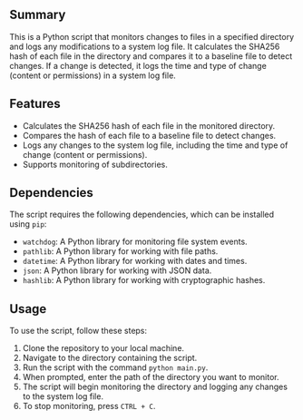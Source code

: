 ## Summary

This is a Python script that monitors changes to files in a specified directory and logs any modifications to a system log file. It calculates the SHA256 hash of each file in the directory and compares it to a baseline file to detect changes. If a change is detected, it logs the time and type of change (content or permissions) in a system log file.

## Features

- Calculates the SHA256 hash of each file in the monitored directory.
- Compares the hash of each file to a baseline file to detect changes.
- Logs any changes to the system log file, including the time and type of change (content or permissions).
- Supports monitoring of subdirectories.

## Dependencies

The script requires the following dependencies, which can be installed using `pip`:

- `watchdog`: A Python library for monitoring file system events.
- `pathlib`: A Python library for working with file paths.
- `datetime`: A Python library for working with dates and times.
- `json`: A Python library for working with JSON data.
- `hashlib`: A Python library for working with cryptographic hashes.

## Usage

To use the script, follow these steps:

1. Clone the repository to your local machine.
2. Navigate to the directory containing the script.
3. Run the script with the command `python main.py`.
4. When prompted, enter the path of the directory you want to monitor.
5. The script will begin monitoring the directory and logging any changes to the system log file.
6. To stop monitoring, press `CTRL + C`.
